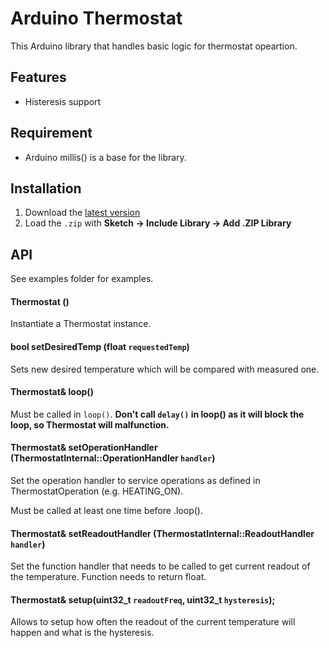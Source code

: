 # Arduino Thermostat

This Arduino library that handles basic logic for thermostat opeartion.

## Features

* Histeresis support


## Requirement

* Arduino millis() is a base for the library.

## Installation

1. Download the [latest version](https://github.com/mrrudy/arduino-thermostat/archive/master.zip)
2. Load the `.zip` with **Sketch → Include Library → Add .ZIP Library**

## API

See examples folder for examples.

#### Thermostat ()

Instantiate a Thermostat instance.


#### bool setDesiredTemp (float `requestedTemp`)

Sets new desired temperature which will be compared with measured one.

#### Thermostat& loop()

Must be called in `loop()`. **Don't call `delay()` in loop() as it will block the loop, so Thermostat will malfunction.**

#### Thermostat& setOperationHandler (ThermostatInternal::OperationHandler `handler`)

Set the operation handler to service operations as defined in ThermostatOperation (e.g. HEATING_ON).

Must be called at least one time before .loop().

#### Thermostat& setReadoutHandler (ThermostatInternal::ReadoutHandler `handler`)

Set the function handler that needs to be called to get current readout of the temperature. Function needs to return float.

#### Thermostat& setup(uint32_t `readoutFreq`, uint32_t `hysteresis`);

Allows to setup how often the readout of the current temperature will happen and what is the hysteresis.
